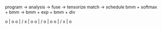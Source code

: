 program -> analysis -> fuse -> tensorize match -> schedule
bmm + softmax + bmm -> bmm + exp + bmm + div

o
|
o  o
| /
x
|
o  o
| /
o
|
o  o
| /
x
|
o